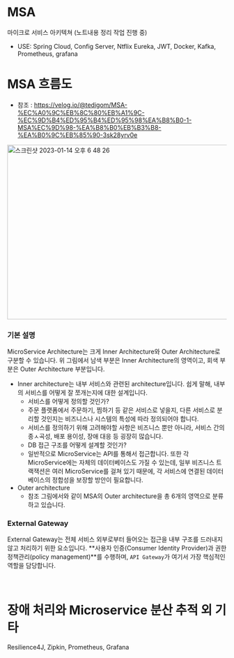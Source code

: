 # MSA
마이크로 서비스 아키텍쳐 (노트내용 정리 작업 진행 중)

- USE: Spring Cloud, Config Server, Ntflix Eureka, JWT, Docker, Kafka, Prometheus, grafana

# MSA 흐름도

- 참조 : https://velog.io/@tedigom/MSA-%EC%A0%9C%EB%8C%80%EB%A1%9C-%EC%9D%B4%ED%95%B4%ED%95%98%EA%B8%B0-1-MSA%EC%9D%98-%EA%B8%B0%EB%B3%B8-%EA%B0%9C%EB%85%90-3sk28yrv0e

<img width="650" height="400" alt="스크린샷 2023-01-14 오후 6 48 26" src="https://user-images.githubusercontent.com/77275513/212466144-d6bc31ab-5ab1-4171-be20-13399f39cd19.png">

### 기본 설명
MicroService Architecture는 크게 Inner Architecture와 Outer Architecture로 구분할 수 있습니다. 위 그림에서 남색 부분은 Inner Architecture의 영역이고, 회색 부분은 Outer Architecture 부분입니다.
- Inner architecture는 내부 서비스와 관련된 architecture입니다. 쉽게 말해, 내부의 서비스를 어떻게 잘 쪼개는지에 대한 설계입니다.
  - 서비스를 어떻게 정의할 것인가?
   - 주문 플랫폼에서 주문하기, 찜하기 등 같은 서비스로 넣을지, 다른 서비스로 분리할 것인지는 비즈니스나 시스템의 특성에 따라 정의되어야 합니다. 
   - 서비스를 정의하기 위해 고려해야할 사항은 비즈니스 뿐만 아니라, 서비스 간의 종ㅅ곡성, 배포 용이성, 장애 대응 등 굉장히 많습니다.
  - DB 접근 구조를 어떻게 설계할 것인가?
   - 일반적으로 MicroService는 API를 통해서 접근합니다. 또한 각 MicroService에는 자체의 데이터베이스도 가질 수 있는데, 일부 비즈니스 트랙잭션은 여러 MicroService를 걸쳐 있기 때문에, 각 서비스에 연결된 데이터베이스의 정합성을 보장할 방안이 필요합니다.
- Outer architecture
  - 참조 그림에서와 같이 MSA의 Outer architecture을 총 6개의 영역으로 분류하고 있습니다.

### External Gateway
External Gateway는 전체 서비스 외부로부터 들어오는 접근을 내부 구조를 드러내지 않고 처리하기 위한 요소입니다. **사용자 인증(Consumer Identity Provider)과 권한 정책관리(policy management)**를 수행하며, `API Gateway`가 여기서 가장 핵심적인 역할을 담당합니다.

<br/>

# 장애 처리와 Microservice 분산 추적 외 기타<br/>
Resilience4J, Zipkin, Prometheus, Grafana


